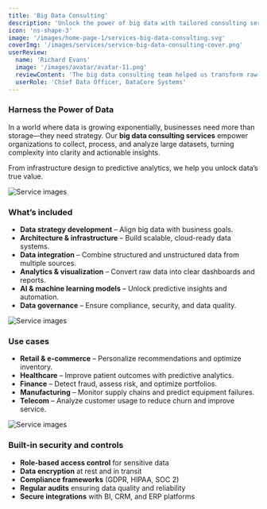 ```yaml
---
title: 'Big Data Consulting'
description: 'Unlock the power of big data with tailored consulting services that help businesses harness data for smarter decisions, improved performance, and long-term growth.'
icon: 'ns-shape-3'
image: '/images/home-page-1/services-big-data-consulting.svg'
coverImg: '/images/services/service-big-data-consulting-cover.png'
userReview:
  name: 'Richard Evans'
  image: '/images/avatar/avatar-11.png'
  reviewContent: 'The big data consulting team helped us transform raw data into meaningful insights. Today, our decisions are faster, more accurate, and truly data-driven.'
  userRole: 'Chief Data Officer, DataCore Systems'
---
```


### Harness the Power of Data

In a world where data is growing exponentially, businesses need more than storage—they need strategy. Our **big data consulting services** empower organizations to collect, process, and analyze large datasets, turning complexity into clarity and actionable insights.

From infrastructure design to predictive analytics, we help you unlock data’s true value.

![Service images](/images/services/service-details-1.png)

### What’s included

- **Data strategy development** – Align big data with business goals.
- **Architecture & infrastructure** – Build scalable, cloud-ready data systems.
- **Data integration** – Combine structured and unstructured data from multiple sources.
- **Analytics & visualization** – Convert raw data into clear dashboards and reports.
- **AI & machine learning models** – Unlock predictive insights and automation.
- **Data governance** – Ensure compliance, security, and data quality.

![Service images](/images/services/service-details-2.png)

### Use cases

- **Retail & e-commerce** – Personalize recommendations and optimize inventory.
- **Healthcare** – Improve patient outcomes with predictive analytics.
- **Finance** – Detect fraud, assess risk, and optimize portfolios.
- **Manufacturing** – Monitor supply chains and predict equipment failures.
- **Telecom** – Analyze customer usage to reduce churn and improve service.

![Service images](/images/services/service-details-3.jpg)

### Built-in security and controls

- **Role-based access control** for sensitive data
- **Data encryption** at rest and in transit
- **Compliance frameworks** (GDPR, HIPAA, SOC 2)
- **Regular audits** ensuring data quality and reliability
- **Secure integrations** with BI, CRM, and ERP platforms
